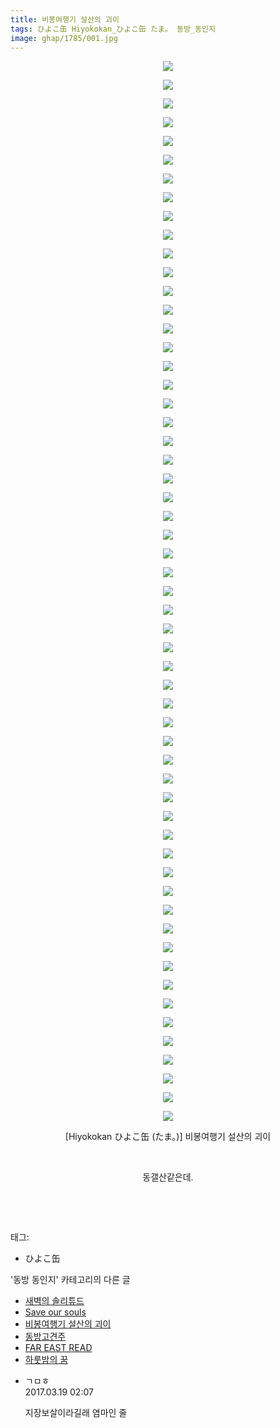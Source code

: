 ```yaml
---
title: 비봉여행기 설산의 괴이
tags: ひよこ缶 Hiyokokan_ひよこ缶 たま。 동방_동인지
image: ghap/1785/001.jpg
---
```

<div class="article">
<p style="text-align: center; clear: none; float: none;"><img src="{{ site.nasurl }}/ghap/1785/001.jpg"/></p>
<p style="text-align: center; clear: none; float: none;"><img src="{{ site.nasurl }}/ghap/1785/002.jpg"/></p>
<p style="text-align: center; clear: none; float: none;"><img src="{{ site.nasurl }}/ghap/1785/003.jpg"/></p>
<p style="text-align: center; clear: none; float: none;"><img src="{{ site.nasurl }}/ghap/1785/004.jpg"/></p>
<p style="text-align: center; clear: none; float: none;"><img src="{{ site.nasurl }}/ghap/1785/005.jpg"/></p>
<p style="text-align: center; clear: none; float: none;"><img src="{{ site.nasurl }}/ghap/1785/006.jpg"/></p>
<p style="text-align: center; clear: none; float: none;"><img src="{{ site.nasurl }}/ghap/1785/007.jpg"/></p>
<p style="text-align: center; clear: none; float: none;"><img src="{{ site.nasurl }}/ghap/1785/008.jpg"/></p>
<p style="text-align: center; clear: none; float: none;"><img src="{{ site.nasurl }}/ghap/1785/009.jpg"/></p>
<p style="text-align: center; clear: none; float: none;"><img src="{{ site.nasurl }}/ghap/1785/010.jpg"/></p>
<p style="text-align: center; clear: none; float: none;"><img src="{{ site.nasurl }}/ghap/1785/011.jpg"/></p>
<p style="text-align: center; clear: none; float: none;"><img src="{{ site.nasurl }}/ghap/1785/012.jpg"/></p>
<p style="text-align: center; clear: none; float: none;"><img src="{{ site.nasurl }}/ghap/1785/013.jpg"/></p>
<p style="text-align: center; clear: none; float: none;"><img src="{{ site.nasurl }}/ghap/1785/014.jpg"/></p>
<p style="text-align: center; clear: none; float: none;"><img src="{{ site.nasurl }}/ghap/1785/015.jpg"/></p>
<p style="text-align: center; clear: none; float: none;"><img src="{{ site.nasurl }}/ghap/1785/016.jpg"/></p>
<p style="text-align: center; clear: none; float: none;"><img src="{{ site.nasurl }}/ghap/1785/017.jpg"/></p>
<p style="text-align: center; clear: none; float: none;"><img src="{{ site.nasurl }}/ghap/1785/018.jpg"/></p>
<p style="text-align: center; clear: none; float: none;"><img src="{{ site.nasurl }}/ghap/1785/019.jpg"/></p>
<p style="text-align: center; clear: none; float: none;"><img src="{{ site.nasurl }}/ghap/1785/020.jpg"/></p>
<p style="text-align: center; clear: none; float: none;"><img src="{{ site.nasurl }}/ghap/1785/021.jpg"/></p>
<p style="text-align: center; clear: none; float: none;"><img src="{{ site.nasurl }}/ghap/1785/022.jpg"/></p>
<p style="text-align: center; clear: none; float: none;"><img src="{{ site.nasurl }}/ghap/1785/023.jpg"/></p>
<p style="text-align: center; clear: none; float: none;"><img src="{{ site.nasurl }}/ghap/1785/024.jpg"/></p>
<p style="text-align: center; clear: none; float: none;"><img src="{{ site.nasurl }}/ghap/1785/025.jpg"/></p>
<p style="text-align: center; clear: none; float: none;"><img src="{{ site.nasurl }}/ghap/1785/026.jpg"/></p>
<p style="text-align: center; clear: none; float: none;"><img src="{{ site.nasurl }}/ghap/1785/027.jpg"/></p>
<p style="text-align: center; clear: none; float: none;"><img src="{{ site.nasurl }}/ghap/1785/028.jpg"/></p>
<p style="text-align: center; clear: none; float: none;"><img src="{{ site.nasurl }}/ghap/1785/029.jpg"/></p>
<p style="text-align: center; clear: none; float: none;"><img src="{{ site.nasurl }}/ghap/1785/030.jpg"/></p>
<p style="text-align: center; clear: none; float: none;"><img src="{{ site.nasurl }}/ghap/1785/031.jpg"/></p>
<p style="text-align: center; clear: none; float: none;"><img src="{{ site.nasurl }}/ghap/1785/032.jpg"/></p>
<p style="text-align: center; clear: none; float: none;"><img src="{{ site.nasurl }}/ghap/1785/033.jpg"/></p>
<p style="text-align: center; clear: none; float: none;"><img src="{{ site.nasurl }}/ghap/1785/034.jpg"/></p>
<p style="text-align: center; clear: none; float: none;"><img src="{{ site.nasurl }}/ghap/1785/035.jpg"/></p>
<p style="text-align: center; clear: none; float: none;"><img src="{{ site.nasurl }}/ghap/1785/036.jpg"/></p>
<p style="text-align: center; clear: none; float: none;"><img src="{{ site.nasurl }}/ghap/1785/037.jpg"/></p>
<p style="text-align: center; clear: none; float: none;"><img src="{{ site.nasurl }}/ghap/1785/038.jpg"/></p>
<p style="text-align: center; clear: none; float: none;"><img src="{{ site.nasurl }}/ghap/1785/039.jpg"/></p>
<p style="text-align: center; clear: none; float: none;"><img src="{{ site.nasurl }}/ghap/1785/040.jpg"/></p>
<p style="text-align: center; clear: none; float: none;"><img src="{{ site.nasurl }}/ghap/1785/041.jpg"/></p>
<p style="text-align: center; clear: none; float: none;"><img src="{{ site.nasurl }}/ghap/1785/042.jpg"/></p>
<p style="text-align: center; clear: none; float: none;"><img src="{{ site.nasurl }}/ghap/1785/043.jpg"/></p>
<p style="text-align: center; clear: none; float: none;"><img src="{{ site.nasurl }}/ghap/1785/044.jpg"/></p>
<p style="text-align: center; clear: none; float: none;"><img src="{{ site.nasurl }}/ghap/1785/045.jpg"/></p>
<p style="text-align: center; clear: none; float: none;"><img src="{{ site.nasurl }}/ghap/1785/046.jpg"/></p>
<p style="text-align: center; clear: none; float: none;"><img src="{{ site.nasurl }}/ghap/1785/047.jpg"/></p>
<p style="text-align: center; clear: none; float: none;"><img src="{{ site.nasurl }}/ghap/1785/048.jpg"/></p>
<p style="text-align: center; clear: none; float: none;"><img src="{{ site.nasurl }}/ghap/1785/049.jpg"/></p>
<p style="text-align: center; clear: none; float: none;"><img src="{{ site.nasurl }}/ghap/1785/050.jpg"/></p>
<p style="text-align: center; clear: none; float: none;"><img src="{{ site.nasurl }}/ghap/1785/051.jpg"/></p>
<p style="text-align: center; clear: none; float: none;"><img src="{{ site.nasurl }}/ghap/1785/052.jpg"/></p>
<p style="text-align: center; clear: none; float: none;"><img src="{{ site.nasurl }}/ghap/1785/053.jpg"/></p>
<p style="text-align: center; clear: none; float: none;"><img src="{{ site.nasurl }}/ghap/1785/054.jpg"/></p>
<p style="text-align: center; clear: none; float: none;"><img src="{{ site.nasurl }}/ghap/1785/055.jpg"/></p>
<p style="text-align: center; clear: none; float: none;"><img src="{{ site.nasurl }}/ghap/1785/056.jpg"/></p>
<p style="text-align: center; clear: none; float: none;"><img src="{{ site.nasurl }}/ghap/1785/057.jpg"/></p>
<p style="text-align: center; clear: none; float: none;">[Hiyokokan ひよこ缶 (たま。)] 비봉여행기 설산의 괴이</p>
<p style="text-align: center; clear: none; float: none;"><br/></p>
<p style="text-align: center; clear: none; float: none;">동갤산같은데.</p>
<p style="text-align: center; clear: none; float: none;"><br/></p>
<p><br/></p>
</div><div class="tagTrail">
<p>태그: </p>
<ul>
<li>ひよこ缶</li>
</ul>
</div><div class="another">
<p>'동방 동인지' 카테고리의 다른 글</p>
<ul>
<li><a href="/2016-08-23-ghap_1788">새벽의 솔리튜드</a></li>
<li><a href="/2016-08-23-ghap_1787">Save our souls</a></li>
<li><a href="/2016-08-23-ghap_1785">비봉여행기 설산의 괴이</a></li>
<li><a href="/2016-08-23-ghap_1784">동방고견주</a></li>
<li><a href="/2016-08-23-ghap_1783">FAR EAST READ</a></li>
<li><a href="/2016-08-22-ghap_1782">하룻밤의 꿈</a></li>
</ul>
</div><div class="cb_module cb_fluid">
<div class="cb_wrt cb_profile">
<div class="comment">
<ul>
<li class="cb_thumb_off" id="comment14942874">
<div class="cb_comment_area">
<div class="cb_info_area">
<div class="cb_section">
<span class="cb_nick_name">ㄱㅁㅎ</span>
</div>
<div class="cb_section">
<span class="cb_date">2017.03.19 02:07 </span>
</div>
</div>
<div class="cb_dsc_comment">
<p class="cb_dsc">
											지장보살이라길래 염마인 줄
										</p>
</div>
</div></li>
</ul>
</div>
</div><!-- commentList close -->
</div>